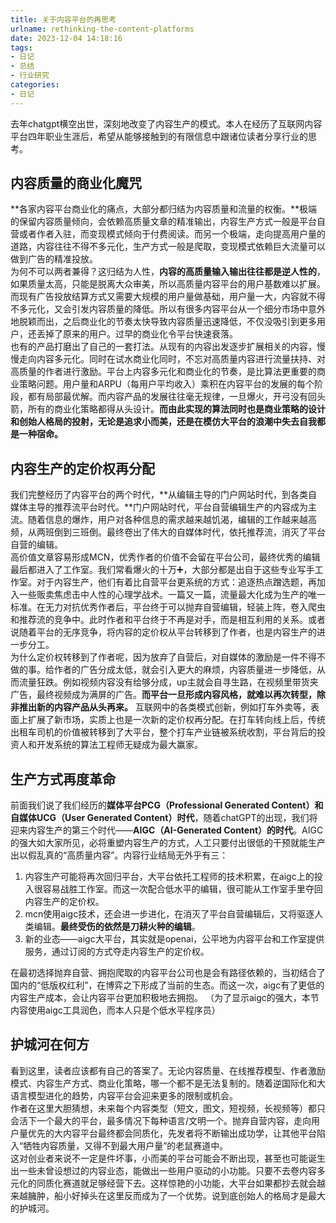 ```yaml
---
title: 关于内容平台的再思考
urlname: rethinking-the-content-platforms
date: 2023-12-04 14:18:16
tags: 
- 日记
- 总结
- 行业研究
categories: 
- 日记
---
```


去年chatgpt横空出世，深刻地改变了内容生产的模式。本人在经历了互联网内容平台四年职业生涯后，希望从能够接触到的有限信息中跟诸位读者分享行业的思考。

<!-- more -->

## 内容质量的商业化魔咒
**各家内容平台商业化的痛点，大部分都归结为内容质量和流量的权衡。**极端的保留内容质量倾向，会依赖高质量文章的精准输出，内容生产方式一般是平台自营或者作者入驻，而变现模式倾向于付费阅读。而另一个极端，走向提高用户量的道路，内容往往不得不多元化，生产方式一般是爬取，变现模式依赖巨大流量可以做到广告的精准投放。  
为何不可以两者兼得？这归结为人性，**内容的高质量输入输出往往都是逆人性的**，如果质量太高，只能是脱离大众审美，所以高质量内容平台的用户基数难以扩展。而现有广告投放结算方式又需要大规模的用户量做基础，用户量一大，内容就不得不多元化，又会引发内容质量的降低。所以有很多内容平台从一个细分市场中意外地脱颖而出，之后商业化的节奏太快导致内容质量迅速降低，不仅没吸引到更多用户，还丢掉了原来的用户。过早的商业化令平台快速衰落。  
也有的产品打磨出了自己的一套打法。从现有的内容出发逐步扩展相关的内容，慢慢走向内容多元化。同时在试水商业化同时，不忘对高质量内容进行流量扶持、对高质量的作者进行激励。平台上内容多元化和商业化的节奏，是比算法更重要的商业策略问题。用户量和ARPU（每用户平均收入）乘积在内容平台的发展的每个阶段，都有局部最优解。而内容产品的发展往往毫无规律，一旦爆火，开弓没有回头箭，所有的商业化策略都得从头设计。**而由此实现的算法同时也是商业策略的设计和创始人格局的投射，无论是追求小而美，还是在模仿大平台的浪潮中失去自我都是一种宿命。**

## 内容生产的定价权再分配
我们完整经历了内容平台的两个时代，**从编辑主导的门户网站时代，到各类自媒体主导的推荐流平台时代。**门户网站时代，平台自营编辑生产的内容成为主流。随着信息的爆炸，用户对各种信息的需求越来越饥渴，编辑的工作越来越高频，从两班倒到三班倒。最终卷出了伟大的自媒体时代，依托推荐流，消灭了平台自营的编辑。  
高价值文章容易形成MCN，优秀作者的价值不会留在平台公司，最终优秀的编辑最后都进入了工作室。我们常看爆火的十万➕，大部分都是出自于这些专业写手工作室。对于内容生产，他们有着比自营平台更系统的方式：追逐热点蹭选题，再加入一些贩卖焦虑击中人性的心理学战术。一篇又一篇，流量最大化成为生产的唯一标准。在无力对抗优秀作者后，平台终于可以抛弃自营编辑，轻装上阵，卷入爬虫和推荐流的竞争中。此时作者和平台终于不再是对手，而是相互利用的关系。或者说随着平台的无序竞争，将内容的定价权从平台转移到了作者，也是内容生产的进一步分工。  
为什么定价权转移到了作者呢，因为放弃了自营后，对自媒体的激励是一件不得不做的事。给作者的广告分成太低，就会引入更大的麻烦，内容质量进一步降低，从而流量狂跌。例如视频内容没有给够分成，up主就会自寻生路，在视频里带货夹广告，最终视频成为满屏的广告。**而平台一旦形成内容风格，就难以再次转型，除非推出新的内容产品从头再来。** 
互联网中的各类模式创新，例如打车外卖等，表面上扩展了新市场，实质上也是一次新的定价权再分配。在打车转向线上后，传统出租车司机的价值被转移到了大平台，整个打车产业链被系统收割，平台背后的投资人和开发系统的算法工程师无疑成为最大赢家。

## 生产方式再度革命
前面我们说了我们经历的**媒体平台PCG（Professional Generated Content）和自媒体UCG（User Generated Content）时代**，随着chatGPT的出现，我们将迎来内容生产的第三个时代——**AIGC（AI-Generated Content）的时代**。AIGC的强大如大家所见，必将重塑内容生产的方式，人工只要付出很低的干预就能生产出以假乱真的“高质量内容”。内容行业结局无外乎有三：  
1. 内容生产可能将再次回归平台，大平台依托工程师的技术积累，在aigc上的投入很容易战胜工作室。而这一次配合低水平的编辑，很可能从工作室手里夺回内容生产的定价权。  
2. mcn使用aigc技术，还会进一步进化，在消灭了平台自营编辑后，又将驱逐人类编辑。**最终受伤的依然是刀耕火种的编辑**。
3. 新的业态——aigc大平台，其实就是openai，公平地为内容平台和工作室提供服务，通过订阅的方式夺走内容生产的定价权。

在最初选择抛弃自营、拥抱爬取的内容平台公司也是会有路径依赖的，当初结合了国内的“低版权红利”，在博弈之下形成了当前的生态。而这一次，aigc有了更低的内容生产成本，会让内容平台更加积极地去拥抱。
（为了显示aigc的强大，本节内容使用aigc工具润色，而本人只是个低水平程序员）

## 护城河在何方
看到这里，读者应该都有自己的答案了。无论内容质量、在线推荐模型、作者激励模式、内容生产方式、商业化策略，哪一个都不是无法复制的。随着逆国际化和大语言模型进化的趋势，内容平台会迎来更多的限制或机会。  
作者在这里大胆猜想，未来每个内容类型（短文，图文，短视频，长视频等）都只会活下一个最大的平台，最多情况下每种语言/文明一个。抛弃自营内容，走向用户量优先的大内容平台最终都会同质化，先发者将不断输出成功学，让其他平台陷入“牺牲内容质量，又得不到最大用户量”的老鼠赛道中。  
这对创业者来说不一定是件坏事，小而美的平台可能会不断出现，甚至也可能诞生出一些未曾设想过的内容业态，能做出一些用户驱动的小功能。只要不去卷内容多元化的同质化赛道就足够经营下去。这样惊艳的小功能，大平台如果都抄去就会越来越臃肿，船小好掉头在这里反而成为了一个优势。说到底创始人的格局才是最大的护城河。

<!--
后续可添加的例子：
高质量的medium
分成比例较高的youtube
国内尝试付费阅读：财新、小宇宙
天涯，高质量弱激励弱商业化
-->